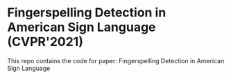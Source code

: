 # Fingerspelling Detection in American Sign Language (CVPR'2021)
This repo contains the code for paper: Fingerspelling Detection in American Sign Language

